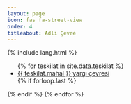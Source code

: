 ```yaml
---
layout: page
icon: fas fa-street-view
order: 4
titleabout: Adli Çevre
---
```


{% include lang.html %}

<div id="archives" class="pl-xl-3">
    <ul class="list-unstyled">  
    {% for teskilat in site.data.teskilat %}        
        <li>
        <span class="date day"></span> <span class="date month small text-muted ms-1"></span>      
        <a href="{{ '/adliye?adliye=' | append: teskilat.mahal | prepend: site.baseurl | prepend: site.url }}">{{ teskilat.mahal }} yargı çevresi</a>
        </li>    
    {% if forloop.last %}</ul>{% endif %}
  {% endfor %}
</div>
